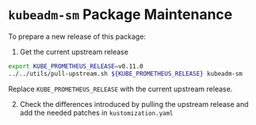 # `kubeadm-sm` Package Maintenance

To prepare a new release of this package:

1. Get the current upstream release

```bash
export KUBE_PROMETHEUS_RELEASE=v0.11.0
../../utils/pull-upstream.sh ${KUBE_PROMETHEUS_RELEASE} kubeadm-sm
```

Replace `KUBE_PROMETHEUS_RELEASE` with the current upstream release.

2. Check the differences introduced by pulling the upstream release and add the needed patches in `kustomization.yaml`
